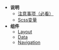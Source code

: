 - **说明**
  - [注意事项（必看）](mds/Show.md)
  - [Scss变量](mds/ScssVariable.md)
- **组件**
  - [Layout](mds/components/Layout.md)
  - [Data](mds/components/Data.md)
  - [Navigation](mds/components/Navigation.md)